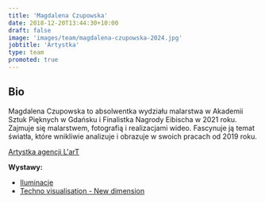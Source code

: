 ```yaml
---
title: 'Magdalena Czupowska'
date: 2018-12-20T13:44:30+10:00
draft: false
image: 'images/team/magdalena-czupowska-2024.jpg'
jobtitle: 'Artystka'
type: team
promoted: true
---
```


## Bio

Magdalena Czupowska to absolwentka wydziału malarstwa w Akademii Sztuk Pięknych w Gdańsku i Finalistka Nagrody Eibischa w 2021 roku. Zajmuje się malarstwem, fotografią i realizacjami wideo. Fascynuje ją temat światła, które wnikliwie analizuje i obrazuje w swoich pracach od 2019 roku.

[Artystka agencji L'arT](https://lartagency.com/pl/collections/magdalena-czupowska)

**Wystawy:**

- [Iluminacje](/wystawy/iluminacje)
- [Techno visualisation - New dimension](/wystawy/techno-visualisation)